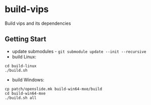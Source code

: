 # build-vips

Build vips and its dependencies

## Getting Start

- update submodules - `git submodule update --init --recursive`
- build Linux:

```shell
cd build-linux
./build.sh
```

- build Windows:

```shell
cp patch/openslide.mk build-win64-mxe/build
cd build-win64-mxe
./build.sh all
```
